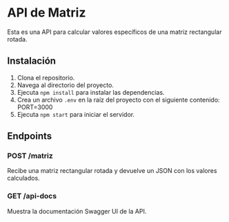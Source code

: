 # API de Matriz

Esta es una API para calcular valores específicos de una matriz rectangular rotada.

## Instalación

1. Clona el repositorio.
2. Navega al directorio del proyecto.
3. Ejecuta `npm install` para instalar las dependencias.
4. Crea un archivo `.env` en la raíz del proyecto con el siguiente contenido:
PORT=3000
5. Ejecuta `npm start` para iniciar el servidor.

## Endpoints

### POST /matriz

Recibe una matriz rectangular rotada y devuelve un JSON con los valores calculados.

### GET /api-docs

Muestra la documentación Swagger UI de la API.

